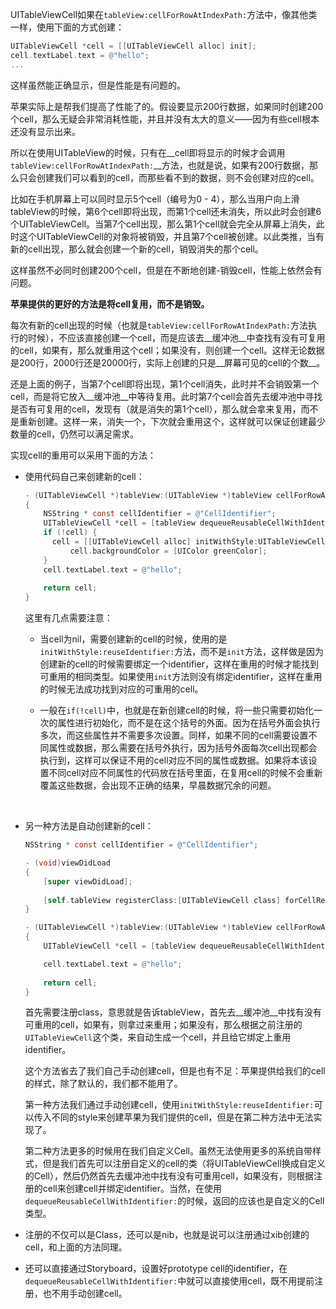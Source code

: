 UITableViewCell如果在`tableView:cellForRowAtIndexPath:`方法中，像其他类一样，使用下面的方式创建：

``` objective-c
UITableViewCell *cell = [[UITableViewCell alloc] init];
cell.textLabel.text = @"hello";
...
```

这样虽然能正确显示，但是性能是有问题的。

苹果实际上是帮我们提高了性能了的。假设要显示200行数据，如果同时创建200个cell，那么无疑会非常消耗性能，并且并没有太大的意义——因为有些cell根本还没有显示出来。

所以在使用UITableView的时候，只有在__cell即将显示的时候才会调用`tableView:cellForRowAtIndexPath:`__方法，也就是说，如果有200行数据，那么只会创建我们可以看到的cell，而那些看不到的数据，则不会创建对应的cell。

比如在手机屏幕上可以同时显示5个cell（编号为0 - 4），那么当用户向上滑tableView的时候，第6个cell即将出现，而第1个cell还未消失，所以此时会创建6个UITableViewCell。当第7个cell出现，那么第1个cell就会完全从屏幕上消失，此时这个UITableViewCell的对象将被销毁，并且第7个cell被创建。以此类推，当有新的cell出现，那么就会创建一个新的cell，销毁消失的那个cell。

这样虽然不必同时创建200个cell，但是在不断地创建-销毁cell，性能上依然会有问题。

__苹果提供的更好的方法是将cell复用，而不是销毁。__

每次有新的cell出现的时候（也就是`tableView:cellForRowAtIndexPath:`方法执行的时候），不应该直接创建一个cell，而是应该去__缓冲池__中查找有没有可复用的cell，如果有，那么就重用这个cell；如果没有，则创建一个cell。这样无论数据是200行，2000行还是20000行，实际上创建的只是__屏幕可见的cell的个数__。

还是上面的例子，当第7个cell即将出现，第1个cell消失，此时并不会销毁第一个cell，而是将它放入__缓冲池__中等待复用。此时第7个cell会首先去缓冲池中寻找是否有可复用的cell，发现有（就是消失的第1个cell），那么就会拿来复用，而不是重新创建。这样一来，消失一个，下次就会重用这个，这样就可以保证创建最少数量的cell，仍然可以满足需求。

实现cell的重用可以采用下面的方法：

- 使用代码自己来创建新的cell：
  
  ``` objective-c
  - (UITableViewCell *)tableView:(UITableView *)tableView cellForRowAtIndexPath:(NSIndexPath *)indexPath
  {
      NSString * const cellIdentifier = @"CellIdentifier";
      UITableViewCell *cell = [tableView dequeueReusableCellWithIdentifier:cellIdentifier];
      if (!cell) {
  		cell = [[UITableViewCell alloc] initWithStyle:UITableViewCellStyleSubtitle reuseIdentifier:cellIdentifier];
        	cell.backgroundColor = [UIColor greenColor];
      }
      cell.textLabel.text = @"hello";
      
      return cell;
  }
  ```
  
  这里有几点需要注意：
  
  - 当cell为nil，需要创建新的cell的时候，使用的是`initWithStyle:reuseIdentifier:`方法，而不是`init`方法，这样做是因为创建新的cell的时候需要绑定一个identifier，这样在重用的时候才能找到可重用的相同类型。如果使用`init`方法则没有绑定identifier，这样在重用的时候无法成功找到对应的可重用的cell。
    
  - 一般在`if(!cell)`中，也就是在新创建cell的时候，将一些只需要初始化一次的属性进行初始化，而不是在这个括号的外面。因为在括号外面会执行多次，而这些属性并不需要多次设置。同样，如果不同的cell需要设置不同属性或数据，那么需要在括号外执行，因为括号外面每次cell出现都会执行到，这样可以保证不用的cell对应不同的属性或数据。如果将本该设置不同cell对应不同属性的代码放在括号里面，在复用cell的时候不会重新覆盖这些数据，会出现不正确的结果，早晨数据冗余的问题。
    
    ​
  
- 另一种方法是自动创建新的cell：
  
  ``` objective-c
  NSString * const cellIdentifier = @"CellIdentifier";
  
  - (void)viewDidLoad 
  {
      [super viewDidLoad];
      
      [self.tableView registerClass:[UITableViewCell class] forCellReuseIdentifier:cellIdentifier];
  }
  
  - (UITableViewCell *)tableView:(UITableView *)tableView cellForRowAtIndexPath:(NSIndexPath *)indexPath
  {
      UITableViewCell *cell = [tableView dequeueReusableCellWithIdentifier:cellIdentifier];
  
      cell.textLabel.text = @"hello";
      
      return cell;
  }
  ```
  
  首先需要注册class，意思就是告诉tableView，首先去__缓冲池__中找有没有可重用的cell，如果有，则拿过来重用；如果没有，那么根据之前注册的`UITableViewCell`这个类，来自动生成一个cell，并且给它绑定上重用identifier。
  
  这个方法省去了我们自己手动创建cell，但是也有不足：苹果提供给我们的cell的样式，除了默认的，我们都不能用了。
  
  第一种方法我们通过手动创建cell，使用`initWithStyle:reuseIdentifier:`可以传入不同的style来创建苹果为我们提供的cell，但是在第二种方法中无法实现了。
  
  第二种方法更多的时候用在我们自定义Cell。虽然无法使用更多的系统自带样式，但是我们首先可以注册自定义的cell的类（将UITableViewCell换成自定义的Cell），然后仍然首先去缓冲池中找有没有可重用cell，如果没有，则根据注册的cell来创建cell并绑定identifier。当然，在使用`dequeueReusableCellWithIdentifier:`的时候，返回的应该也是自定义的Cell类型。
  
- 注册的不仅可以是Class，还可以是nib，也就是说可以注册通过xib创建的cell，和上面的方法同理。
  
- 还可以直接通过Storyboard，设置好prototype cell的identifier，在`dequeueReusableCellWithIdentifier:`中就可以直接使用cell，既不用提前注册，也不用手动创建cell。